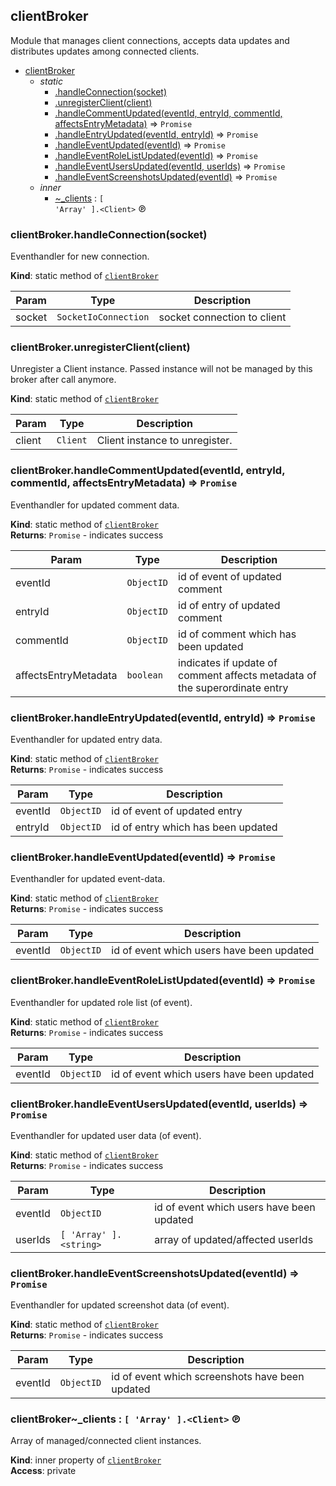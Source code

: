<a id="module95clientbroker"></a>

## clientBroker
Module that manages client connections, accepts data updates
and distributes updates among connected clients.


* [clientBroker](#module95clientbroker)
    * _static_
        * [.handleConnection(socket)](#module95clientbroker46handleconnection)
        * [.unregisterClient(client)](#module95clientbroker46unregisterclient)
        * [.handleCommentUpdated(eventId, entryId, commentId, affectsEntryMetadata)](#module95clientbroker46handlecommentupdated) ⇒ <code>Promise</code>
        * [.handleEntryUpdated(eventId, entryId)](#module95clientbroker46handleentryupdated) ⇒ <code>Promise</code>
        * [.handleEventUpdated(eventId)](#module95clientbroker46handleeventupdated) ⇒ <code>Promise</code>
        * [.handleEventRoleListUpdated(eventId)](#module95clientbroker46handleeventrolelistupdated) ⇒ <code>Promise</code>
        * [.handleEventUsersUpdated(eventId, userIds)](#module95clientbroker46handleeventusersupdated) ⇒ <code>Promise</code>
        * [.handleEventScreenshotsUpdated(eventId)](#module95clientbroker46handleeventscreenshotsupdated) ⇒ <code>Promise</code>
    * _inner_
        * [~_clients](#module95clientbroker464695clients) : <code>[ &#x27;Array&#x27; ].&lt;Client&gt;</code> ℗

<a id="module95clientbroker46handleconnection"></a>

### clientBroker.handleConnection(socket)
Eventhandler for new connection.

**Kind**: static method of [<code>clientBroker</code>](#module95clientbroker)  

| Param | Type | Description |
| --- | --- | --- |
| socket | <code>SocketIoConnection</code> | socket connection to client |

<a id="module95clientbroker46unregisterclient"></a>

### clientBroker.unregisterClient(client)
Unregister a Client instance.
Passed instance will not be managed by this broker after call anymore.

**Kind**: static method of [<code>clientBroker</code>](#module95clientbroker)  

| Param | Type | Description |
| --- | --- | --- |
| client | <code>Client</code> | Client instance to unregister. |

<a id="module95clientbroker46handlecommentupdated"></a>

### clientBroker.handleCommentUpdated(eventId, entryId, commentId, affectsEntryMetadata) ⇒ <code>Promise</code>
Eventhandler for updated comment data.

**Kind**: static method of [<code>clientBroker</code>](#module95clientbroker)  
**Returns**: <code>Promise</code> - indicates success  

| Param | Type | Description |
| --- | --- | --- |
| eventId | <code>ObjectID</code> | id of event of updated comment |
| entryId | <code>ObjectID</code> | id of entry of updated comment |
| commentId | <code>ObjectID</code> | id of comment which has been updated |
| affectsEntryMetadata | <code>boolean</code> | indicates if update of comment affects metadata of the superordinate entry |

<a id="module95clientbroker46handleentryupdated"></a>

### clientBroker.handleEntryUpdated(eventId, entryId) ⇒ <code>Promise</code>
Eventhandler for updated entry data.

**Kind**: static method of [<code>clientBroker</code>](#module95clientbroker)  
**Returns**: <code>Promise</code> - indicates success  

| Param | Type | Description |
| --- | --- | --- |
| eventId | <code>ObjectID</code> | id of event of updated entry |
| entryId | <code>ObjectID</code> | id of entry which has been updated |

<a id="module95clientbroker46handleeventupdated"></a>

### clientBroker.handleEventUpdated(eventId) ⇒ <code>Promise</code>
Eventhandler for updated event-data.

**Kind**: static method of [<code>clientBroker</code>](#module95clientbroker)  
**Returns**: <code>Promise</code> - indicates success  

| Param | Type | Description |
| --- | --- | --- |
| eventId | <code>ObjectID</code> | id of event which users have been updated |

<a id="module95clientbroker46handleeventrolelistupdated"></a>

### clientBroker.handleEventRoleListUpdated(eventId) ⇒ <code>Promise</code>
Eventhandler for updated role list (of event).

**Kind**: static method of [<code>clientBroker</code>](#module95clientbroker)  
**Returns**: <code>Promise</code> - indicates success  

| Param | Type | Description |
| --- | --- | --- |
| eventId | <code>ObjectID</code> | id of event which users have been updated |

<a id="module95clientbroker46handleeventusersupdated"></a>

### clientBroker.handleEventUsersUpdated(eventId, userIds) ⇒ <code>Promise</code>
Eventhandler for updated user data (of event).

**Kind**: static method of [<code>clientBroker</code>](#module95clientbroker)  
**Returns**: <code>Promise</code> - indicates success  

| Param | Type | Description |
| --- | --- | --- |
| eventId | <code>ObjectID</code> | id of event which users have been updated |
| userIds | <code>[ &#x27;Array&#x27; ].&lt;string&gt;</code> | array of updated/affected userIds |

<a id="module95clientbroker46handleeventscreenshotsupdated"></a>

### clientBroker.handleEventScreenshotsUpdated(eventId) ⇒ <code>Promise</code>
Eventhandler for updated screenshot data (of event).

**Kind**: static method of [<code>clientBroker</code>](#module95clientbroker)  
**Returns**: <code>Promise</code> - indicates success  

| Param | Type | Description |
| --- | --- | --- |
| eventId | <code>ObjectID</code> | id of event which screenshots have been updated |

<a id="module95clientbroker464695clients"></a>

### clientBroker~\_clients : <code>[ &#x27;Array&#x27; ].&lt;Client&gt;</code> ℗
Array of managed/connected client instances.

**Kind**: inner property of [<code>clientBroker</code>](#module95clientbroker)  
**Access**: private  
